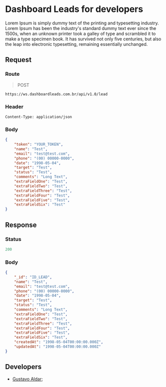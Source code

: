 # Dashboard Leads for developers

Lorem Ipsum is simply dummy text of the printing and typesetting industry. Lorem Ipsum has been the industry's standard dummy text ever since the 1500s, when an unknown printer took a galley of type and scrambled it to make a type specimen book. It has survived not only five centuries, but also the leap into electronic typesetting, remaining essentially unchanged.

## Request

### Route

> POST

~~~
https://ws.dashboardleads.com.br/api/v1.0/lead
~~~

### Header

~~~
Content-Type: application/json
~~~

### Body

~~~JSON
{
    "token": "YOUR_TOKEN",
    "name": "Test",
    "email": "test@test.com",
    "phone": "(00) 00000-0000",
    "date": "1998-05-04",
    "target": "Test",
    "status": "Test",
    "comments": "Long Text",
    "extraFieldOne": "Test",
    "extraFieldTwo": "Test",
    "extraFieldThree": "Test",
    "extraFieldFour": "Test",
    "extraFieldFive": "Test",
    "extraFieldSix": "Test"
}
~~~

## Response

### Status

~~~PHP
200
~~~

### Body

~~~JSON
{
    "_id": "ID_LEAD",
    "name": "Test",
    "email": "test@test.com",
    "phone": "(00) 00000-0000",
    "date": "1998-05-04",
    "target": "Test",
    "status": "Test",
    "comments": "Long Text",
    "extraFieldOne": "Test",
    "extraFieldTwo": "Test",
    "extraFieldThree": "Test",
    "extraFieldFour": "Test",
    "extraFieldFive": "Test",
    "extraFieldSix": "Test",
    "createdAt": "1998-05-04T00:00:00.000Z",
    "updatedAt": "1998-05-04T00:00:00.000Z"
}
~~~

## Developers

- [Gustavo Aldar](https://github.com/gustavoaldar);



